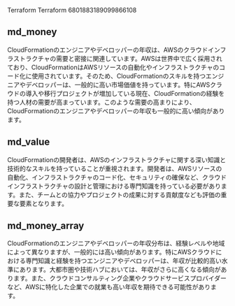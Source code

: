 Terraform
Terraform
6801883189099866108





## md_money


CloudFormationのエンジニアやデベロッパーの年収は、AWSのクラウドインフラストラクチャの需要と密接に関連しています。AWSは世界中で広く採用されており、CloudFormationはAWSリソースの自動化やインフラストラクチャのコード化に使用されています。そのため、CloudFormationのスキルを持つエンジニアやデベロッパーは、一般的に高い市場価値を持っています。特にAWSクラウドの導入や移行プロジェクトが増加している現在、CloudFormationの経験を持つ人材の需要が高まっています。このような需要の高まりにより、CloudFormationのエンジニアやデベロッパーの年収も一般的に高い傾向があります。

## md_value

CloudFormationの開発者は、AWSのインフラストラクチャに関する深い知識と技術的なスキルを持っていることが重視されます。開発者は、AWSリソースの自動化、インフラストラクチャのコード化、セキュリティの確保など、クラウドインフラストラクチャの設計と管理における専門知識を持っている必要があります。また、チームとの協力やプロジェクトの成果に対する貢献度なども評価の重要な要素となります。


## md_money_array

CloudFormationのエンジニアやデベロッパーの年収分布は、経験レベルや地域によって異なりますが、一般的には高い傾向があります。特にAWSクラウドにおける専門知識と経験を持つエンジニアやデベロッパーは、年収が比較的高い水準にあります。大都市圏や技術ハブにおいては、年収がさらに高くなる傾向があります。また、クラウドコンサルティング企業やクラウドサービスプロバイダーなど、AWSに特化した企業での就業も高い年収を期待できる可能性があります。












